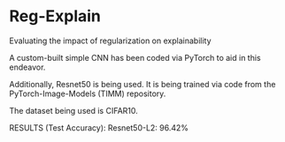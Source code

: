 # Reg-Explain
Evaluating the impact of regularization on explainability

A custom-built simple CNN has been coded via PyTorch to aid in this endeavor.

Additionally, Resnet50 is being used. It is being trained via code from the PyTorch-Image-Models (TIMM) repository.

The dataset being used is CIFAR10.

RESULTS (Test Accuracy):
Resnet50-L2: 96.42%
